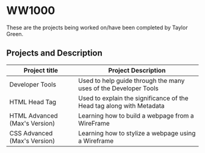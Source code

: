# WW1000

These are the projects being worked on/have been completed by Taylor Green.


## Projects and Description

| Project title | Project Description |
| ----------- | ------------------------------ |
| Developer Tools | Used to help guide through the many uses of the Developer Tools|
| HTML Head Tag | Used to explain the significance of the Head tag along with Metadata|
| HTML Advanced (Max's Version) | Learning how to build a webpage from a WireFrame|
| CSS Advanced (Max's Version) | Learning how to stylize a webpage using a Wireframe|
 
